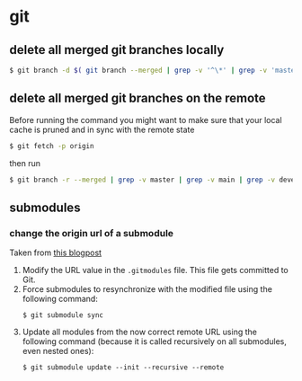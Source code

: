 # git

## delete all merged git branches locally

```sh
$ git branch -d $( git branch --merged | grep -v '^\*' | grep -v 'master' | grep -v 'main' | grep -v 'develop')
``` 

## delete all merged git branches on the remote

Before running the command you might want to make sure that your local cache is pruned and in sync with the remote state
```sh
$ git fetch -p origin
```

then run
```sh
$ git branch -r --merged | grep -v master | grep -v main | grep -v develop | sed 's/origin\///' | xargs -n 1 git push --delete origin
```

## submodules

### change the origin url of a submodule

Taken from [this blogpost](https://www.damirscorner.com/blog/posts/20210423-ChangingUrlsOfGitSubmodules.html)

 1. Modify the URL value in the `.gitmodules` file. This file gets committed to Git.
 2. Force submodules to resynchronize with the modified file using the following command:
    ```
    $ git submodule sync
    ```
 3. Update all modules from the now correct remote URL using the following command (because it is called recursively on all submodules, even nested ones):
    ```
    $ git submodule update --init --recursive --remote
    ```